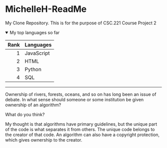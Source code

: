 # MichelleH-ReadMe
My Clone Repository.
This is for the purpose of CSC.221 Course Project 2
<details open>
<summary>My top languages so far</summary>

| Rank | Languages |
|-----:|-----------|
|     1| JavaScript|
|     2| HTML      |
|     3| Python    |
|     4| SQL       |

</details>

---
Ownership of rivers, forests, oceans, and so on has long been an issue of debate. In what sense should someone or some institution be given ownership of an algorithm?

What do you think?

My thought is that algorithms have primary guidelines, but the unique part of the code is what separates it from others. The unique code belongs to the creator of that code. An algorithm can also have a copyright protection, which gives ownership to the creator.
